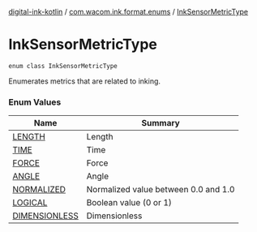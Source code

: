 [digital-ink-kotlin](../../index.md) / [com.wacom.ink.format.enums](../index.md) / [InkSensorMetricType](./index.md)

# InkSensorMetricType

`enum class InkSensorMetricType`

Enumerates metrics that are related to inking.

### Enum Values

| Name | Summary |
|---|---|
| [LENGTH](-l-e-n-g-t-h.md) | Length |
| [TIME](-t-i-m-e.md) | Time |
| [FORCE](-f-o-r-c-e.md) | Force |
| [ANGLE](-a-n-g-l-e.md) | Angle |
| [NORMALIZED](-n-o-r-m-a-l-i-z-e-d.md) | Normalized value between 0.0 and 1.0 |
| [LOGICAL](-l-o-g-i-c-a-l.md) | Boolean value (0 or 1) |
| [DIMENSIONLESS](-d-i-m-e-n-s-i-o-n-l-e-s-s.md) | Dimensionless |
